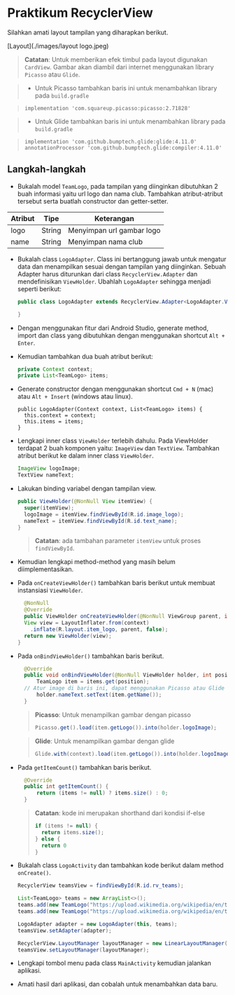# Praktikum RecyclerView

Silahkan amati layout tampilan yang diharapkan berikut.

[Layout](./images/layout logo.jpeg)

> **Catatan**: Untuk memberikan efek timbul pada layout digunakan `CardView`.
> Gambar akan diambil dari internet menggunakan
> library `Picasso` atau `Glide`.

> - Untuk Picasso tambahkan baris ini untuk menambahkan library pada `build.gradle`

>   ```
>   implementation 'com.squareup.picasso:picasso:2.71828'
>   ```

> - Untuk Glide tambahkan baris ini untuk menambahkan library pada `build.gradle`

>   ```
>   implementation 'com.github.bumptech.glide:glide:4.11.0'
>   annotationProcessor 'com.github.bumptech.glide:compiler:4.11.0'
>   ```

## Langkah-langkah

- Bukalah model `TeamLogo`, pada tampilan yang diinginkan dibutuhkan 2 buah
 informasi yaitu url logo dan nama club. Tambahkan atribut-atribut tersebut
 serta buatlah constructor dan getter-setter.

| Atribut | Tipe   | Keterangan                |
| ---     | ---    | ---                       |
| logo    | String | Menyimpan url gambar logo |
| name    | String | Menyimpan nama club       |

- Bukalah class `LogoAdapter`. Class ini bertanggung jawab untuk mengatur data
 dan menampilkan sesuai dengan tampilan yang diinginkan. Sebuah Adapter harus
 diturunkan dari class `RecyclerView.Adapter` dan mendefinisikan `ViewHolder`.
 Ubahlah `LogoAdapter` sehingga menjadi seperti berikut:

  ```java
  public class LogoAdapter extends RecyclerView.Adapter<LogoAdapter.ViewHolder> {

  }
  ```

- Dengan menggunakan fitur dari Android Studio, generate method, import dan
 class yang dibutuhkan dengan menggunakan shortcut `Alt + Enter`.

- Kemudian tambahkan dua buah atribut berikut:

  ```java
  private Context context;
  private List<TeamLogo> items;
  ```

- Generate constructor dengan menggunakan shortcut `Cmd + N` (mac) atau `Alt +
 Insert` (windows atau linux).

  ```
  public LogoAdapter(Context context, List<TeamLogo> items) {
    this.context = context;
    this.items = items;
  }
  ```

- Lengkapi inner class `ViewHolder` terlebih dahulu. Pada ViewHolder terdapat 2
 buah komponen yaitu: `ImageView` dan `TextView`. Tambahkan atribut berikut ke
 dalam inner class `ViewHolder`.

  ```java
  ImageView logoImage;
  TextView nameText;
  ```

- Lakukan binding variabel dengan tampilan view.

  ```java
  public ViewHolder(@NonNull View itemView) {
    super(itemView);
    logoImage = itemView.findViewById(R.id.image_logo);
    nameText = itemView.findViewById(R.id.text_name);
  }
  ```

  > **Catatan**: ada tambahan parameter `itemView` untuk proses `findViewById`.

- Kemudian lengkapi method-method yang masih belum diimplementasikan.
- Pada `onCreateViewHolder()` tambahkan baris berikut untuk membuat instansiasi
 `ViewHolder`.

  ```java
	@NonNull
	@Override
	public ViewHolder onCreateViewHolder(@NonNull ViewGroup parent, int viewType) {
    View view = LayoutInflater.from(context)
      .inflate(R.layout.item_logo, parent, false);
    return new ViewHolder(view);
  }
  ```

- Pada `onBindViewHolder()` tambahkan baris berikut.

  ```java
	@Override
	public void onBindViewHolder(@NonNull ViewHolder holder, int position) {
		TeamLogo item = items.get(position);
    // Atur image di baris ini, dapat menggunakan Picasso atau Glide
		holder.nameText.setText(item.getName());
	}
  ```

  > **Picasso**: Untuk menampilkan gambar dengan picasso
  > ```java
  > Picasso.get().load(item.getLogo()).into(holder.logoImage);
  > ```

  > **Glide**: Untuk menampilkan gambar dengan glide
  > ```java
  > Glide.with(context).load(item.getLogo()).into(holder.logoImage);
  > ```

- Pada `getItemCount()` tambahkan baris berikut.

  ```java
	@Override
	public int getItemCount() {
		return (items != null) ? items.size() : 0;
	}
  ```

  > **Catatan**: kode ini merupakan shorthand dari kondisi if-else
  > ```java
  > if (items != null) {
  >   return items.size();
  > } else {
  >   return 0
  > }
  > ```

- Bukalah class `LogoActivity` dan tambahkan kode berikut dalam method
 `onCreate()`.

  ```java
  RecyclerView teamsView = findViewById(R.id.rv_teams);

  List<TeamLogo> teams = new ArrayList<>();
  teams.add(new TeamLogo("https://upload.wikimedia.org/wikipedia/en/thumb/0/0c/Liverpool_FC.svg/360px-Liverpool_FC.svg.png", "Liverpool"));
  teams.add(new TeamLogo("https://upload.wikimedia.org/wikipedia/en/thumb/e/eb/Manchester_City_FC_badge.svg/360px-Manchester_City_FC_badge.svg.png", "Man. City"));

  LogoAdapter adapter = new LogoAdapter(this, teams);
  teamsView.setAdapter(adapter);

  RecyclerView.LayoutManager layoutManager = new LinearLayoutManager(this);
  teamsView.setLayoutManager(layoutManager);
  ```

- Lengkapi tombol menu pada class `MainActivity` kemudian jalankan aplikasi.
- Amati hasil dari aplikasi, dan cobalah untuk menambahkan data baru.
